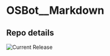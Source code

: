 # OSBot__Markdown

## Repo details

![Current Release](https://img.shields.io/badge/release-v0.0.2-blue)
